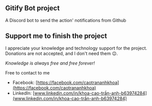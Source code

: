 ## Gitify Bot project
A Discord bot to send the action' notifications from Github


## Support me to finish the project
I appreciate your knowledge and technology support for the project. Donations are not accepted, and I don't need them :wink:. 

*Knowledge is always free and free forever!*

Free to contact to me
- Facebook: [https://facebook.com/caotrananhkhoa](https://facebook.com/caotrananhkhoa)
- LinkedIn: [www.linkedin.com/in/khoa-cao-trần-anh-b63974284](www.linkedin.com/in/khoa-cao-trần-anh-b63974284)




